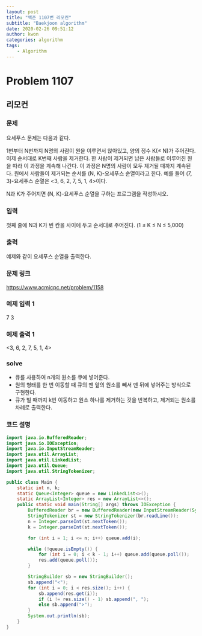 ```yaml
---
layout: post
title: "백준 1107번 리모컨"
subtitle: "Baekjoon algorithm"
date: 2020-02-26 09:51:12
author: kwon
categories: algorithm
tags:
	- Algorithm
---
```

# Problem 1107

## 리모컨

### 문제
요세푸스 문제는 다음과 같다.

1번부터 N번까지 N명의 사람이 원을 이루면서 앉아있고, 양의 정수 K(≤ N)가 주어진다. 이제 순서대로 K번째 사람을 제거한다. 한 사람이 제거되면 남은 사람들로 이루어진 원을 따라 이 과정을 계속해 나간다. 이 과정은 N명의 사람이 모두 제거될 때까지 계속된다. 원에서 사람들이 제거되는 순서를 (N, K)-요세푸스 순열이라고 한다. 예를 들어 (7, 3)-요세푸스 순열은 <3, 6, 2, 7, 5, 1, 4>이다.

N과 K가 주어지면 (N, K)-요세푸스 순열을 구하는 프로그램을 작성하시오.

### 입력
첫째 줄에 N과 K가 빈 칸을 사이에 두고 순서대로 주어진다. (1 ≤ K ≤ N ≤ 5,000)

### 출력
예제와 같이 요세푸스 순열을 출력한다.

### 문제 링크
<https://www.acmicpc.net/problem/1158>

### 예제 입력 1
7 3

### 예제 출력 1
<3, 6, 2, 7, 5, 1, 4>

### solve
- 큐를 사용하여 n개의 원소를 큐에 넣어준다.
- 원의 형태를 한 번 이동할 때 큐의 맨 앞의 원소를 빼서 맨 뒤에 넣어주는 방식으로 구현한다.
- 큐가 빌 때까지 k번 이동하고 원소 하나를 제거하는 것을 반복하고, 제거되는 원소를 차례로 출력한다.

### 코드 설명
```java
import java.io.BufferedReader;
import java.io.IOException;
import java.io.InputStreamReader;
import java.util.ArrayList;
import java.util.LinkedList;
import java.util.Queue;
import java.util.StringTokenizer;

public class Main {
    static int n, k;
    static Queue<Integer> queue = new LinkedList<>();
    static ArrayList<Integer> res = new ArrayList<>();
    public static void main(String[] args) throws IOException {
        BufferedReader br = new BufferedReader(new InputStreamReader(System.in));
        StringTokenizer st = new StringTokenizer(br.readLine());
        n = Integer.parseInt(st.nextToken());
        k = Integer.parseInt(st.nextToken());

        for (int i = 1; i <= n; i++) queue.add(i);

        while (!queue.isEmpty()) {
            for (int i = 0; i < k - 1; i++) queue.add(queue.poll());
            res.add(queue.poll());
        }

        StringBuilder sb = new StringBuilder();
        sb.append("<");
        for (int i = 0; i < res.size(); i++) {
            sb.append(res.get(i));
            if (i != res.size() - 1) sb.append(", ");
            else sb.append(">");
        }
        System.out.println(sb);
    }
}
```
